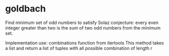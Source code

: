 # goldbach

Find minimum set of odd numbers to satisfy Solaz conjecture:
every even integer greater than two is the sum of two odd numbers from the minimum set.

Implementation use: combinations function from itertools
This method takes a list and return a list of tuples with all possible combination of length r
